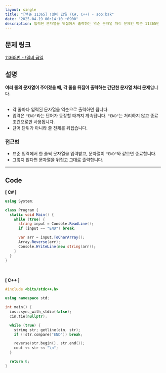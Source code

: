 ```yaml
---
layout: single
title: "[백준 11365] !밀비 급일 (C#, C++) - soo:bak"
date: "2025-04-19 00:14:10 +0900"
description: 입력된 문자열을 뒤집어서 출력하는 역순 문자열 처리 문제인 백준 11365번 !밀비 급일 문제의 C# 및 C++ 풀이 및 해설
---
```


## 문제 링크
[11365번 - !밀비 급일](https://www.acmicpc.net/problem/11365)

## 설명
**여러 줄의 문자열이 주어졌을 때, 각 줄을 뒤집어 출력하는 간단한 문자열 처리 문제**입니다.<br>
<br>

- 각 줄마다 입력된 문자열을 역순으로 출력하면 됩니다.<br>
- 입력은 `"END"`라는 단어가 등장할 때까지 계속됩니다. `"END"`는 처리하지 않고 종료 조건으로만 사용됩니다.<br>
- 단어 단위가 아니라 줄 전체를 뒤집습니다.<br>

### 접근법
- 표준 입력에서 한 줄씩 문자열을 입력받고, 문자열이 `"END"`와 같으면 종료합니다.<br>
- 그렇지 않다면 문자열을 뒤집고 그대로 출력합니다.<br>

---

## Code
<b>[ C# ] </b>
<br>

```csharp
using System;

class Program {
  static void Main() {
    while (true) {
      string input = Console.ReadLine();
      if (input == "END") break;

      var arr = input.ToCharArray();
      Array.Reverse(arr);
      Console.WriteLine(new string(arr));
    }
  }
}
```

<br><br>
<b>[ C++ ] </b>
<br>

```cpp
#include <bits/stdc++.h>

using namespace std;

int main() {
  ios::sync_with_stdio(false);
  cin.tie(nullptr);

  while (true) {
    string str; getline(cin, str);
    if (!str.compare("END")) break;

    reverse(str.begin(), str.end());
    cout << str << "\n";
  }

  return 0;
}
```
